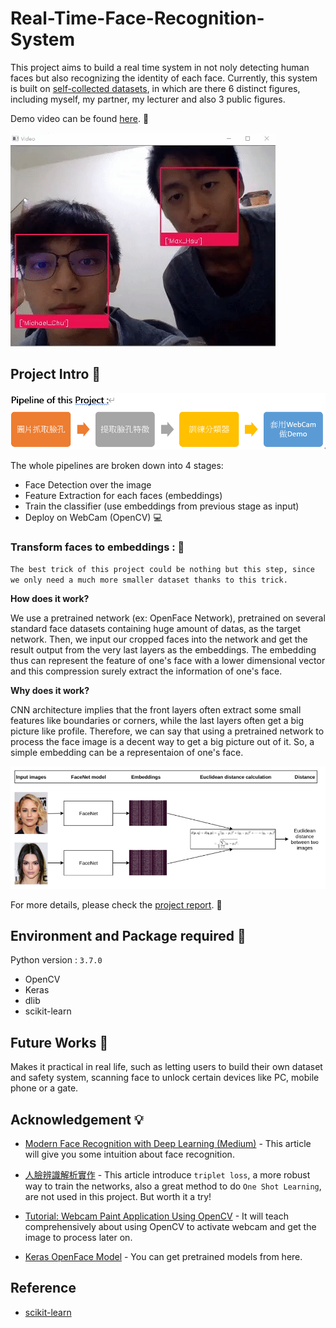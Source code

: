 # Real-Time-Face-Recognition-System

This project aims to build a real time system in not noly detecting human faces but also recognizing the identity of each face.
Currently, this system is built on [self-collected datasets](my_own_dataset), in which are there 6 distinct figures, including myself, my partner, my lecturer and also 3 public figures.

Demo video can be found [here](https://www.youtube.com/watch?v=KVXVxqocGCM&t=250s). :movie_camera:

![Demo](source/Demo.gif)

## Project Intro :dart:

![Pipeline](source/pipeline.png)

The whole pipelines are broken down into 4 stages:
  * Face Detection over the image
  * Feature Extraction for each faces (embeddings)
  * Train the classifier (use embeddings from previous stage as input)
  * Deploy on WebCam (OpenCV) :computer:
  
### Transform faces to embeddings : :100:

  `The best trick of this project could be nothing but this step, since we only need a much more smaller dataset thanks
  to this trick.`
  
  **How does it work?**
  
  We use a pretrained network (ex: OpenFace Network), pretrained on several standard face datasets containing huge amount of datas, as the target network. Then, we input our cropped faces into the network and get the result output from the very last layers as the embeddings. The embedding thus can represent the feature of one's face with a lower dimensional vector and this compression surely extract the information of one's face.
  
  **Why does it work?**
  
  CNN architecture implies that the front layers often extract some small features like boundaries or corners, while the last layers often get a big picture like profile. Therefore, we can say that using a pretrained network to process the face image is a decent way to get a big picture out of it. So, a simple embedding can be a representaion of one's face.
  
![Network](source/network.png)

For more details, please check the [project report](https://github.com/MaxHsu88/Real-Time-Face-Recognition-System/blob/master/project%20report.pdf). :page_with_curl:

## Environment and Package required :snake:

Python version : `3.7.0`

* OpenCV
* Keras
* dlib
* scikit-learn

## Future Works :triangular_flag_on_post:

Makes it practical in real life, such as letting users to build their own dataset and safety system, scanning face to unlock certain devices like PC, mobile phone or a gate.

## Acknowledgement :bulb:

* [Modern Face Recognition with Deep Learning (Medium)](https://medium.com/@ageitgey/machine-learning-is-fun-part-4-modern-face-recognition-with-deep-learning-c3cffc121d78) - This article will give you some intuition about face recognition.

* [人臉辨識解析實作](https://medium.com/life-is-fantistic/%E4%BA%BA%E8%87%89%E8%BE%A8%E8%AD%98-face-recognition-cffcec53a544) - This article introduce `triplet loss`, a more robust way to train the networks, also a great method to do `One Shot Learning`, are not used in this project. But worth it a try!

* [Tutorial: Webcam Paint Application Using OpenCV](https://towardsdatascience.com/tutorial-webcam-paint-opencv-dbe356ab5d6c) - It will teach comprehensively about using OpenCV to activate webcam and get the image to process later on.

* [Keras OpenFace Model](https://cmusatyalab.github.io/openface/models-and-accuracies/#pre-trained-models) - You can get pretrained models from here.

## Reference

* [scikit-learn](https://scikit-learn.org/stable/modules/classes.html)
